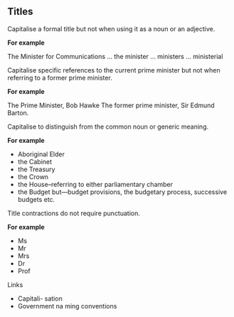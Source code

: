 ## Titles

Capitalise a formal title but not when using it as a noun or an adjective.
 
**For example**

The Minister for Communications … the minister … ministers … ministerial

Capitalise specific references to the current prime minister but not when referring to a former prime minister. 

**For example**

The Prime Minister, Bob Hawke
The former prime minister, Sir Edmund Barton.

Capitalise to distinguish from the common noun or generic meaning.  

**For example**

- Aboriginal Elder
- the Cabinet
- the Treasury
- the Crown
- the House–referring to either parliamentary chamber
- the Budget but—budget provisions, the budgetary process, successive budgets etc.


Title contractions do not require punctuation.

**For example**

- Ms
- Mr 
- Mrs
- Dr
- Prof


Links

- Capitali- sation
- Government na
ming conventions

